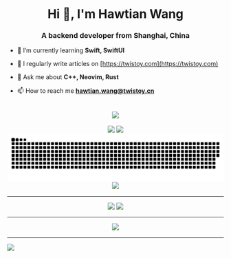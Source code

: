 <!--
  <div align="center">
    <h1>A vimer! C++ programmer! Rustacean!</h1>
  </div>
-->

<h1 align="center">Hi 👋, I'm Hawtian Wang</h1>
<h3 align="center">A backend developer from Shanghai, China</h3>

- 🌱 I’m currently learning **Swift, SwiftUI**

- 📝 I regularly write articles on [https://twistoy.com](https://twistoy.com)

- 💬 Ask me about **C++, Neovim, Rust**

- 📫 How to reach me **hawtian.wang@twistoy.cn**

<br>

<div align="center">
  <img align="center" src="https://github-readme-streak-stats.herokuapp.com/?user=TwIStOy&theme=dark&hide_border=true" />
</div>
<br>

<div align="center">
    <img height="137px" src="https://github-readme-stats-git-masterrstaa-rickstaa.vercel.app/api?username=TwIStOy&hide_title=true&hide_border=true&show_icons=true&line_height=21&theme=dracula" />
    <img height="137px" src="https://github-readme-stats-git-masterrstaa-rickstaa.vercel.app/api/top-langs/?username=TwIStOy&hide_title=true&hide_border=true&layout=compact&langs_count=6&theme=dracula" />
</div>

<div align="center"><img src="https://raw.githubusercontent.com/TwIStOy/TwIStOy/output/github-contribution-grid-snake-dark.svg" /></div>

<div align="center"><img src="https://github-profile-trophy.vercel.app/?username=TwIStOy&theme=onedark&row=1&column=7&no-frame=true&no-bg=true" /></div>

----

<div align="center">
<img src="https://github-readme-stats-git-masterrstaa-rickstaa.vercel.app/api/pin?username=TwIStOy&repo=dotvim&theme=dracula&show_owner=true&hide_border=true" />
<img src="https://github-readme-stats-git-masterrstaa-rickstaa.vercel.app/api/pin?username=TwIStOy&repo=httl&theme=dracula&show_owner=true&hide_border=true" />
</div>

----

<div align="center">
<img src="https://github-readme-activity-graph.vercel.app/graph?username=TwIStOy&theme=react-dark" />
</div>

----
![](https://komarev.com/ghpvc/?username=TwIStOy&style=for-the-badge)
